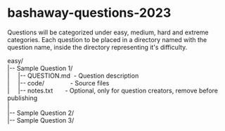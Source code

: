 # bashaway-questions-2023

Questions will be categorized under easy, medium, hard and extreme categories.
Each question to be placed in a directory named with the question name, inside the directory representing it's difficulty.

easy/\
|-- Sample Question 1/\
|&nbsp;&nbsp;&nbsp;&nbsp;&nbsp;|-- QUESTION.md &nbsp;- Question description\
|&nbsp;&nbsp;&nbsp;&nbsp;&nbsp;|-- code/ &nbsp;&nbsp;&nbsp;&nbsp;&nbsp;&nbsp;&nbsp;&nbsp;&nbsp;&nbsp;&nbsp;&nbsp;&nbsp; - Source files\
|&nbsp;&nbsp;&nbsp;&nbsp;&nbsp;|-- notes.txt &nbsp;&nbsp;&nbsp;&nbsp;&nbsp; - Optional, only for question creators, remove before publishing\
|\
|-- Sample Question 2/\
|-- Sample Question 3/
